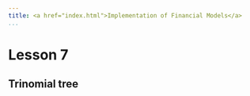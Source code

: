 ```yaml
---
title: <a href="index.html">Implementation of Financial Models</a>
...
```


# Lesson 7

## Trinomial tree
